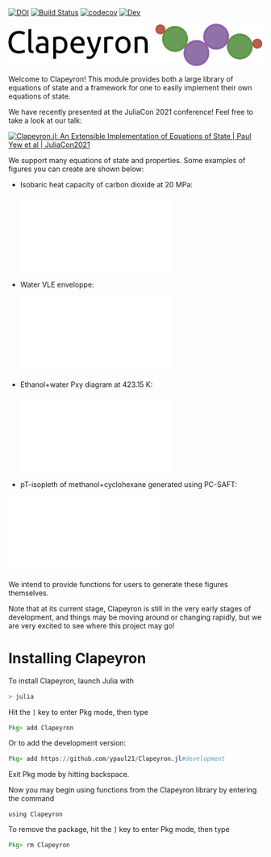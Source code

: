 [![DOI](https://zenodo.org/badge/267659508.svg)](https://zenodo.org/badge/latestdoi/267659508)
[![Build Status](https://github.com/ypaul21/Clapeyron.jl/workflows/CI/badge.svg)](https://github.com/ypaul21/Clapeyron.jl/actions)
[![codecov](https://codecov.io/gh/ypaul21/Clapeyron.jl/branch/master/graph/badge.svg?token=ZVGGR4AAFB)](https://codecov.io/gh/ypaul21/Clapeyron.jl)
[![Dev](https://img.shields.io/badge/docs-dev-blue.svg)](https://ypaul21.github.io/Clapeyron.jl/dev)

![Clapeyron_logo](docs/Clapeyron_logo.svg)

Welcome to Clapeyron! This module provides both a large library of equations of state and a framework for one to easily implement their own equations of state.

We have recently presented at the JuliaCon 2021 conference! Feel free to take a look at our talk:

[![Clapeyron.jl: An Extensible Implementation of Equations of State | Paul Yew et al | JuliaCon2021](https://img.youtube.com/vi/Re5qI-9zyIM/0.jpg)](https://www.youtube.com/watch?v=Re5qI-9zyIM "Clapeyron.jl: An Extensible Implementation of Equations of State | Paul Yew et al | JuliaCon2021")

We support many equations of state and properties. Some examples of figures you can create are shown below:

- Isobaric heat capacity of carbon dioxide at 20 MPa:

  ![Clapeyron_logo](docs/CO2_cp.pdf)

- Water VLE enveloppe:

  ![Clapeyron_logo](docs/water_VLE.pdf)

- Ethanol+water Pxy diagram at 423.15 K:

  ![Clapeyron_logo](docs/ethanol+water.pdf)

- pT-isopleth of methanol+cyclohexane generated using PC-SAFT:

![CH3OH_CyHx](docs/CH3OH_CyHex.pdf)

We intend to provide functions for users to generate these figures themselves.

Note that at its current stage, Clapeyron is still in the very early stages of development, and things may be moving around or changing rapidly, but we are very excited to see where this project may go!

# Installing Clapeyron

To install Clapeyron, launch Julia with

```julia
> julia
```

Hit the ```]``` key to enter Pkg mode, then type

```julia
Pkg> add Clapeyron
```
Or to add the development version:
```julia
Pkg> add https://github.com/ypaul21/Clapeyron.jl#development
```
Exit Pkg mode by hitting backspace.

Now you may begin using functions from the Clapeyron library by entering the command

```
using Clapeyron
```

To remove the package, hit the ```]``` key to enter Pkg mode, then type

```julia
Pkg> rm Clapeyron
```

